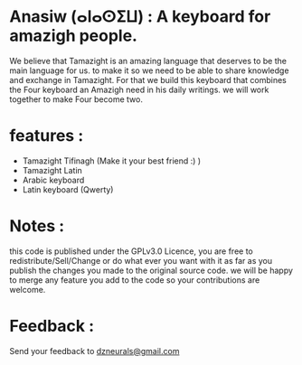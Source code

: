 # Anasiw (ⴰⵏⴰⵙⵉⵡ) : A keyboard for amazigh people.
We believe that Tamazight is an amazing language that deserves to be the main language for us. to make it so we need to be able to share knowledge and exchange in Tamazight.
For that we build this keyboard that combines the Four keyboard an Amazigh need in his daily writings. we will work together to make Four become two.


# features :
- Tamazight Tifinagh (Make it your best friend :) )
- Tamazight Latin
- Arabic keyboard
- Latin keyboard (Qwerty)

# Notes :
this code is published under the GPLv3.0 Licence,
you are free to redistribute/Sell/Change or do what ever you want with it as far as you publish the changes
you made to the original source code. we will be happy to merge any feature you add to the code so your contributions are welcome.

# Feedback :

Send your feedback to dzneurals@gmail.com